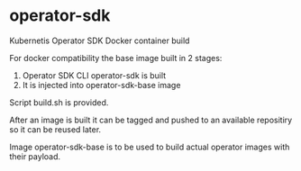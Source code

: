 # operator-sdk
Kubernetis Operator SDK Docker container build

For docker compatibility the base image built in 2 stages:
1. Operator SDK CLI operator-sdk is built
2. It is injected into operator-sdk-base image

Script build.sh is provided.

After an image is built it can be tagged and pushed to an available repositiry so it can be reused later.

Image operator-sdk-base is to be used to build actual operator images with their payload. 

